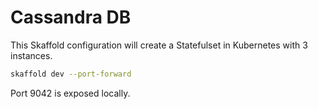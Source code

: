 # Cassandra DB

This Skaffold configuration will create a Statefulset in Kubernetes with 3 instances.

```sh
skaffold dev --port-forward
```

Port 9042 is exposed locally.